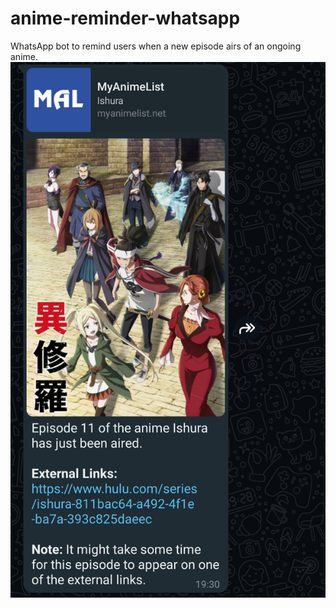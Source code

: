 # anime-reminder-whatsapp

WhatsApp bot to remind users when a new episode airs of an ongoing anime.
![preview](./img/preview.jpg)